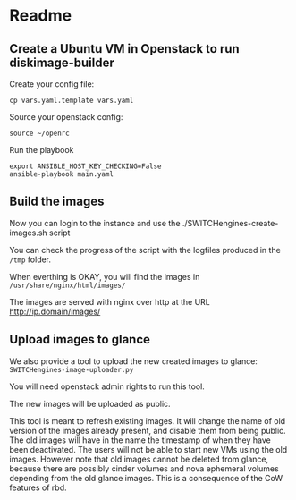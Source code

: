 # Readme

## Create a Ubuntu VM in Openstack to run diskimage-builder

Create your config file:

```
cp vars.yaml.template vars.yaml
```

Source your openstack config:

```
source ~/openrc
```

Run the playbook

```
export ANSIBLE_HOST_KEY_CHECKING=False
ansible-playbook main.yaml
```

## Build the images

Now you can login to the instance and use the ./SWITCHengines-create-images.sh script

You can check the progress of the script with the logfiles produced in the `/tmp` folder.

When everthing is OKAY, you will find the images in
`
/usr/share/nginx/html/images/
`

The images are served with nginx over http at the URL http://ip.domain/images/

## Upload images to glance

We also provide a tool to upload the new created images to glance: `SWITCHengines-image-uploader.py`

You will need openstack admin rights to run this tool.

The new images will be uploaded as public.

This tool is meant to refresh existing images. It will change the name of old version of the images already present, and disable them from being public. The old images will have in the name the timestamp of when they have been deactivated. The users will not be able to start new VMs using the old images. However note that old images cannot be deleted from glance, because there are possibly cinder volumes and nova ephemeral volumes depending from the old glance images. This is a consequence of the CoW features of rbd.
